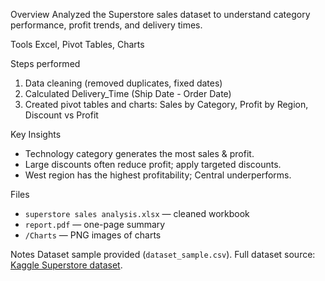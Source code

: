 Overview
Analyzed the Superstore sales dataset to understand category performance, profit trends, and delivery times.

Tools
Excel, Pivot Tables, Charts

Steps performed
1. Data cleaning (removed duplicates, fixed dates)
2. Calculated Delivery_Time (Ship Date - Order Date)
3. Created pivot tables and charts: Sales by Category, Profit by Region, Discount vs Profit

Key Insights
- Technology category generates the most sales & profit.
- Large discounts often reduce profit; apply targeted discounts.
- West region has the highest profitability; Central underperforms.

Files
- `superstore sales analysis.xlsx` — cleaned workbook
- `report.pdf` — one-page summary
- `/Charts` — PNG images of charts

Notes
Dataset sample provided (`dataset_sample.csv`). Full dataset source: [Kaggle Superstore dataset](link).
